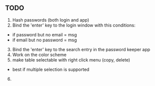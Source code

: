 ## TODO

1. Hash passwords (both login and app)
2. Bind the 'enter' key to the login window with this conditions:
- if password but no email = msg
- if email but no password = msg
3. Bind the 'enter' key to the search entry in the password keeper app
4. Work on the color scheme
5. make table selectable with right click menu (copy, delete)
- best if multiple selection is supported
6.